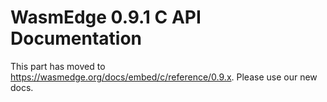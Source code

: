 # WasmEdge 0.9.1 C API Documentation

This part has moved to <https://wasmedge.org/docs/embed/c/reference/0.9.x>. Please use our new docs.
